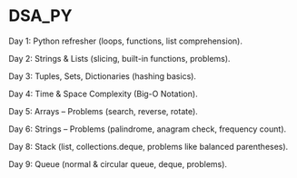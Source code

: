 # DSA_PY

Day 1: Python refresher (loops, functions, list comprehension).

Day 2: Strings & Lists (slicing, built-in functions, problems).

Day 3: Tuples, Sets, Dictionaries (hashing basics).

Day 4: Time & Space Complexity (Big-O Notation).

Day 5: Arrays – Problems (search, reverse, rotate).

Day 6: Strings – Problems (palindrome, anagram check, frequency count).

Day 8: Stack (list, collections.deque, problems like balanced parentheses).

Day 9: Queue (normal & circular queue, deque, problems).